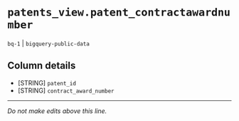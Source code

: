 # `patents_view.patent_contractawardnumber`
`bq-1` | `bigquery-public-data`

## Column details
* [STRING]    `patent_id`
* [STRING]    `contract_award_number`

-------------------------------------------------------------------------------
*Do not make edits above this line.*
